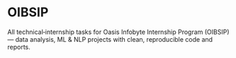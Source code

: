 # OIBSIP
All technical‑internship tasks for Oasis Infobyte Internship Program (OIBSIP) — data analysis, ML &amp; NLP projects with clean, reproducible code and reports.
